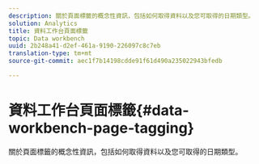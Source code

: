 ```yaml
---
description: 關於頁面標籤的概念性資訊，包括如何取得資料以及您可取得的日期類型。
solution: Analytics
title: 資料工作台頁面標籤
topic: Data workbench
uuid: 2b248a41-d2ef-461a-9190-226097c8c7eb
translation-type: tm+mt
source-git-commit: aec1f7b14198cdde91f61d490a235022943bfedb

---
```



# 資料工作台頁面標籤{#data-workbench-page-tagging}

關於頁面標籤的概念性資訊，包括如何取得資料以及您可取得的日期類型。

